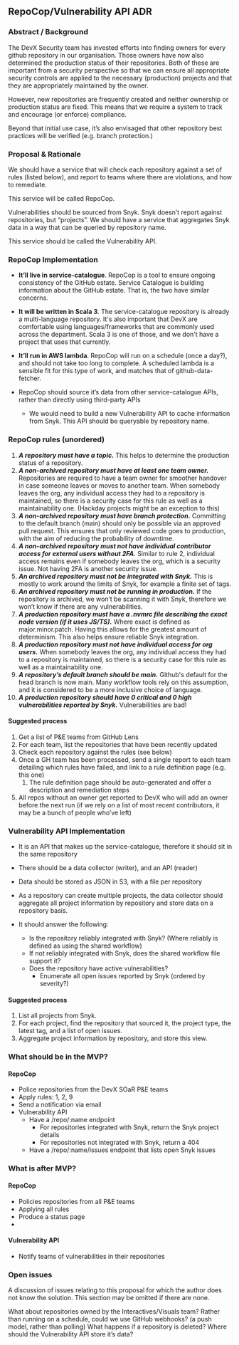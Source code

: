 ## RepoCop/Vulnerability API ADR

### Abstract / Background

The DevX Security team has invested efforts into finding owners for every github repository in our organisation. Those
owners have now also determined the production status of their repositories. Both of these are important from a security
perspective so that we can ensure all appropriate security controls are applied to the necessary (production) projects
and that they are appropriately maintained by the owner.

However, new repositories are frequently created and neither ownership or production status are fixed. This means that
we require a system to track and encourage (or enforce) compliance.

Beyond that initial use case, it’s also envisaged that other repository best practices will be verified (e.g. branch
protection.)

### Proposal & Rationale

We should have a service that will check each repository against a set of rules (listed below), and report to teams
where there are violations, and how to remediate.

This service will be called RepoCop.

Vulnerabilities should be sourced from Snyk. Snyk doesn’t report against repositories, but “projects”. We should have a
service that aggregates Snyk data in a way that can be queried by repository name.

This service should be called the Vulnerability API.


### RepoCop Implementation
- **It’ll live in service-catalogue**. RepoCop is a tool to ensure ongoing consistency of the GitHub estate. Service
Catalogue is building information about the GitHub estate. That is, the two have similar concerns.

- **It will be written in Scala 3**. The service-catalogue repository is already a multi-language repository. It's also
important that DevX are comfortable using languages/frameworks that are commonly used across the department. Scala 3
is one of those, and we don't have a project that uses that currently.

- **It’ll run in AWS lambda**. RepoCop will run on a schedule (once a day?), and should not take too long to complete. A
scheduled lambda is a sensible fit for this type of work, and matches that of github-data-fetcher.

- RepoCop should source it’s data from other service-catalogue APIs, rather than directly using third-party APIs
  - We would need to build a new Vulnerability API to cache information from Snyk. This API should be queryable by
repository name.

### RepoCop rules (unordered)
1. _**A repository must have a topic.**_ This helps to determine the production status of a repository.
2. _**A non-archived repository must have at least one team owner.**_ Repositories are required to have a team owner for
smoother handover in case someone leaves or moves to another team. When somebody leaves the org, any individual access
they had to a repository is maintained, so there is a security case for this rule as well as a maintainability one.
(Hackday projects might be an exception to this)
3. _**A non-archived repository must have branch protection.**_ Committing to the default branch (main) should only be
possible via an approved pull request. This ensures that only reviewed code goes to production, with the aim of reducing
the probability of downtime. 
4. _**A non-archived repository must not have individual contributor access for external users without 2FA**_. Similar to
rule 2, individual access remains even if somebody leaves the org, which is a security issue. Not having 2FA is another
security issue.
5. _**An archived repository must not be integrated with Snyk.**_ This is mostly to work around the limits of Snyk, for example a finite set of tags.
6. _**An archived repository must not be running in production.**_ If the repository is archived, we won’t be scanning it
with Snyk, therefore we won’t know if there are any vulnerabilities.
7. _**A production repository must have a .nvmrc file describing the exact node version (if it uses JS/TS).**_ Where exact
is defined as major.minor.patch. Having this allows for the greatest amount of determinism. This also helps ensure
reliable Snyk integration.
8. _**A production repository must not have individual access for org users.**_ When somebody leaves the org, any
individual access they had to a repository is maintained, so there is a security case for this rule as well as a
maintainability one.
9. _**A repository’s default branch should be main.**_ Github's default for the head branch is now main. Many workflow
tools rely on this assumption, and it is considered to be a more inclusive choice of language.
10. _**A production repository should have 0 critical and 0 high vulnerabilities reported by Snyk.**_ Vulnerabilities are bad!


#### Suggested process
1. Get a list of P&E teams from GitHub Lens
2. For each team, list the repositories that have been recently updated
3. Check each repository against the rules (see below)
4. Once a GH team has been processed, send a single report to each team detailing which rules have failed, and link to a
rule definition page (e.g. this one)
   1. The rule definition page should be auto-generated and offer a description and remediation steps
5. All repos without an owner get reported to DevX who will add an owner before the next run (if we rely on a list of
most recent contributors, it may be a bunch of people who’ve left)

### Vulnerability API Implementation

- It is an API that makes up the service-catalogue, therefore it should sit in the same repository
- There should be a data collector (writer), and an API (reader)
- Data should be stored as JSON in S3, with a file per repository
- As a repository can create multiple projects, the data collector should aggregate all project information by
repository and store data on a repository basis.

- It should answer the following:
  - Is the repository reliably integrated with Snyk? (Where reliably is defined as using the shared workflow)
  - If not reliably integrated with Snyk, does the shared workflow file support it?
  - Does the repository have active vulnerabilities?
    - Enumerate all open issues reported by Snyk (ordered by severity?)

#### Suggested process
1. List all projects from Snyk.
2. For each project, find the repository that sourced it, the project type, the latest tag, and a list of open issues.
3. Aggregate project information by repository, and store this view.

### What should be in the MVP?
#### RepoCop
* Police repositories from the DevX SOaR P&E teams
* Apply rules: 1, 2, 9
* Send a notification via email
* Vulnerability API
  - Have a /repo/:name endpoint
    * For repositories integrated with Snyk, return the Snyk project details
    * For repositories not integrated with Snyk, return a 404
  - Have a /repo/:name/issues endpoint that lists open Snyk issues

### What is after MVP?
#### RepoCop
* Policies repositories from all P&E teams
* Applying all rules
* Produce a status page
* 
#### Vulnerability API
* Notify teams of vulnerabilities in their repositories

### Open issues
A discussion of issues relating to this proposal for which the author does not know the solution. This section may be omitted if there are none.

What about repositories owned by the Interactives/Visuals team?
Rather than running on a schedule, could we use GitHub webhooks? (a push model, rather than polling)
What happens if a repository is deleted?
Where should the Vulnerability API store it’s data?



